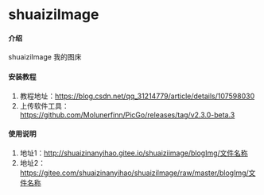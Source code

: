 # shuaiziImage

#### 介绍
shuaiziImage 我的图床


#### 安装教程

1.  教程地址：https://blog.csdn.net/qq_31214779/article/details/107598030
2.  上传软件工具：https://github.com/Molunerfinn/PicGo/releases/tag/v2.3.0-beta.3

#### 使用说明

1.  地址1：http://shuaizinanyihao.gitee.io/shuaiziimage/blogImg/文件名称
2.  地址2：https://gitee.com/shuaizinanyihao/shuaiziImage/raw/master/blogImg/文件名称